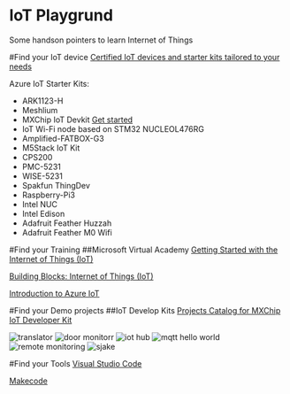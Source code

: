 # IoT Playgrund
Some handson pointers to learn Internet of Things

#Find your IoT device
[Certified IoT devices and starter kits tailored to your needs](
https://catalog.azureiotsuite.com/ "Microsoft website")

Azure IoT Starter Kits:
* ARK1123-H
* Meshlium
* MXChip IoT Devkit [Get started](https://catalog.azureiotsuite.com/details?title=MXChip-IoT-DevKit&source=home-page)
* IoT Wi-Fi node based on STM32 NUCLEOL476RG
* Amplified-FATBOX-G3
* M5Stack IoT Kit
* CPS200
* PMC-5231
* WISE-5231
* Spakfun ThingDev
* Raspberry-Pi3
* Intel NUC
* Intel Edison
* Adafruit Feather Huzzah
* Adafruit Feather M0 Wifi



#Find your Training
##Microsoft Virtual Academy
[Getting Started with the Internet of Things (IoT)](https://mva.microsoft.com/en-US/training-courses/getting-started-with-the-internet-of-things-iot-16170?l=VUaAyuRIC_6305846048 "MVA Course")

[Building Blocks: Internet of Things (IoT)](https://mva.microsoft.com/en-US/training-courses/building-blocks-internet-of-things-iot-16062?l=uDv7NjlGC_7606218949 "MVA Course")

[Introduction to Azure IoT](https://mva.microsoft.com/en-US/training-courses/introduction-to-azure-iot-17611?l=uxXUIs4rD_606218965 "MVA Course")

#Find your Demo projects
##IoT Develop Kits 
[Projects Catalog for MXChip IoT Developer Kit](https://microsoft.github.io/azure-iot-developer-kit/docs/projects/)

![translator]("/assets/images/projects-devkit-translator-th.jpg")
![door monitorr]("/assets/images/projects-door-monitor-th.jpg")
![iot hub]("/assets/images/projects-iothub-th.jpg")
![mqtt hello world]("/assets/images/projects-mqtt-helloworld-th.jpg")
![remote monitoring]("/assets/images/projects-remote-monitoring-th.jpg")
![sjake]("/assets/images/sjake.jpg")


#Find your Tools
[Visual Studio Code](https://code.visualstudio.com/)

[Makecode](https://makecode.com)



